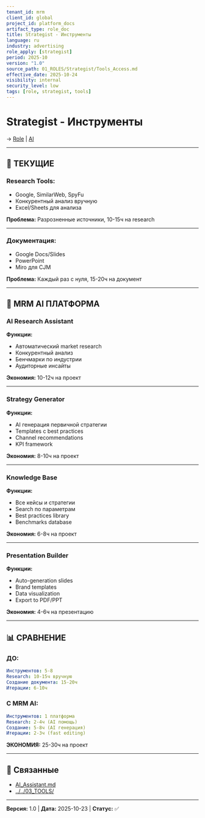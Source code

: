 ```yaml
---
tenant_id: mrm
client_id: global
project_id: platform_docs
artifact_type: role_doc
title: Strategist - Инструменты
language: ru
industry: advertising
role_apply: [strategist]
period: 2025-10
version: "1.0"
source_path: 01_ROLES/Strategist/Tools_Access.md
effective_date: 2025-10-24
visibility: internal
security_level: low
tags: [role, strategist, tools]
---
```


# Strategist - Инструменты

→ [Role](./Role_Description.md) | [AI](./AI_Assistant.md)

---

## 🔧 ТЕКУЩИЕ

### Research Tools:
- Google, SimilarWeb, SpyFu
- Конкурентный анализ вручную
- Excel/Sheets для анализа

**Проблема:** Разрозненные источники, 10-15ч на research

---

### Документация:
- Google Docs/Slides
- PowerPoint
- Miro для CJM

**Проблема:** Каждый раз с нуля, 15-20ч на документ

---

## 🤖 MRM AI ПЛАТФОРМА

### AI Research Assistant
**Функции:**
- Автоматический market research
- Конкурентный анализ
- Бенчмарки по индустрии
- Аудиторные инсайты

**Экономия:** 10-12ч на проект

---

### Strategy Generator
**Функции:**
- AI генерация первичной стратегии
- Templates с best practices
- Channel recommendations
- KPI framework

**Экономия:** 8-10ч на проект

---

### Knowledge Base
**Функции:**
- Все кейсы и стратегии
- Search по параметрам
- Best practices library
- Benchmarks database

**Экономия:** 6-8ч на проект

---

### Presentation Builder
**Функции:**
- Auto-generation slides
- Brand templates
- Data visualization
- Export to PDF/PPT

**Экономия:** 4-6ч на презентацию

---

## 📊 СРАВНЕНИЕ

### ДО:
```yaml
Инструментов: 5-8
Research: 10-15ч вручную
Создание документа: 15-20ч
Итерации: 6-10ч
```

### С MRM AI:
```yaml
Инструментов: 1 платформа
Research: 2-4ч (AI помощь)
Создание: 5-8ч (AI генерация)
Итерации: 2-3ч (fast editing)
```

**ЭКОНОМИЯ:** 25-30ч на проект

---

## 🔗 Связанные

- [AI_Assistant.md](./AI_Assistant.md)
- [../../03_TOOLS/](../../03_TOOLS/)

---

**Версия:** 1.0 | **Дата:** 2025-10-23 | **Статус:** ✅


